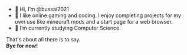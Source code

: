 - 👋 Hi, I’m @bussai2021
- 👀 I like online gaming and coding. I enjoy completing projects for my own use like minecraft mods and a start page for a web browser.
- 🌱 I’m currently studying Computer Science.

That's about all there is to say.<br />
**Bye for now!**
<!---
bussai2021/bussai2021 is a ✨ special ✨ repository because its `README.md` (this file) appears on your GitHub profile.
You can click the Preview link to take a look at your changes.
--->
